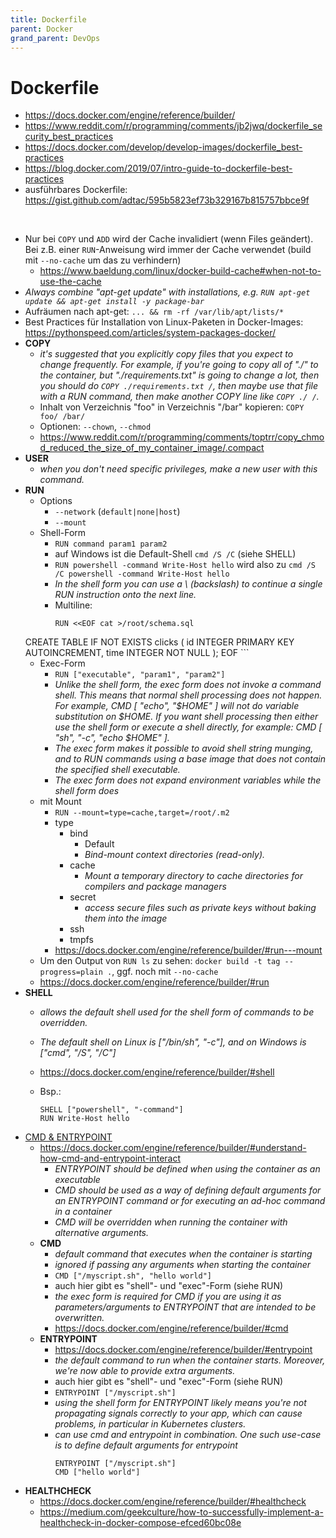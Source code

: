 ```yaml
---
title: Dockerfile
parent: Docker
grand_parent: DevOps
---
```


# Dockerfile
- <https://docs.docker.com/engine/reference/builder/>
- <https://www.reddit.com/r/programming/comments/jb2jwq/dockerfile_security_best_practices>
- <https://docs.docker.com/develop/develop-images/dockerfile_best-practices>
- <https://blog.docker.com/2019/07/intro-guide-to-dockerfile-best-practices>
- ausführbares Dockerfile: <https://gist.github.com/adtac/595b5823ef73b329167b815757bbce9f>

<br/>

- Nur bei `COPY` und `ADD` wird der Cache invalidiert (wenn Files geändert). Bei z.B. einer `RUN`-Anweisung wird immer der Cache verwendet (build mit `--no-cache` um das zu verhindern)
  - <https://www.baeldung.com/linux/docker-build-cache#when-not-to-use-the-cache> 
- *Always combine "apt-get update" with installations, e.g. `RUN apt-get update && apt-get install -y package-bar`*
- Aufräumen nach apt-get: `... && rm -rf /var/lib/apt/lists/*`
- Best Practices für Installation von Linux-Paketen in Docker-Images: <https://pythonspeed.com/articles/system-packages-docker/>
- **COPY**
  - *it's suggested that you explicitly copy files that you expect to change frequently. For example, if you're going to copy all of "./" to the container, but "./requirements.txt" is going to change a lot, then you should do `COPY ./requirements.txt /`, then maybe use that file with a RUN command, then make another COPY line like `COPY ./ /`.*
  - Inhalt von Verzeichnis "foo" in Verzeichnis "/bar" kopieren: `COPY foo/ /bar/`
  - Optionen: `--chown`, `--chmod`
  - <https://www.reddit.com/r/programming/comments/toptrr/copy_chmod_reduced_the_size_of_my_container_image/.compact>
- **USER**
  - *when you don't need specific privileges, make a new user with this command.*
- **RUN**
  - Options
    - `--network` (`default|none|host`)
    - `--mount`  
  - Shell-Form
    - `RUN command param1 param2`
    - auf Windows ist die Default-Shell `cmd /S /C` (siehe SHELL)
    - `RUN powershell -command Write-Host hello` wird also zu `cmd /S /C powershell -command Write-Host hello`
    - *In the shell form you can use a \ (backslash) to continue a single RUN instruction onto the next line.*
    - Multiline:
      ```
      RUN <<EOF cat >/root/schema.sql
  CREATE TABLE IF NOT EXISTS clicks (
    id   INTEGER PRIMARY KEY AUTOINCREMENT,
    time INTEGER NOT NULL
  );
EOF
      ```
  - Exec-Form
    - `RUN ["executable", "param1", "param2"]`
    - *Unlike the shell form, the exec form does not invoke a command shell. This means that normal shell processing does not happen. For example, CMD [ "echo", "$HOME" ] will not do variable substitution on $HOME. If you want shell processing then either use the shell form or execute a shell directly, for example: CMD [ "sh", "-c", "echo $HOME" ].*
    - *The exec form makes it possible to avoid shell string munging, and to RUN commands using a base image that does not contain the specified shell executable.*
    - *The exec form does not expand environment variables while the shell form does*
  - mit Mount
    - `RUN --mount=type=cache,target=/root/.m2`
    - type
      - bind
        - Default
        - *Bind-mount context directories (read-only).* 
      - cache
        - *Mount a temporary directory to cache directories for compilers and package managers* 
      - secret
        - *access secure files such as private keys without baking them into the image* 
      - ssh
      - tmpfs
    - <https://docs.docker.com/engine/reference/builder/#run---mount>
  - Um den Output von `RUN ls` zu sehen: `docker build -t tag --progress=plain .`, ggf. noch mit `--no-cache`
  - <https://docs.docker.com/engine/reference/builder/#run>
- **SHELL**
  - *allows the default shell used for the shell form of commands to be overridden.*
  - *The default shell on Linux is ["/bin/sh", "-c"], and on Windows is ["cmd", "/S", "/C"]*
  - <https://docs.docker.com/engine/reference/builder/#shell>
  - Bsp.:

    ```
    SHELL ["powershell", "-command"]
    RUN Write-Host hello
    ```
- <u>CMD & ENTRYPOINT</u>
  - <https://docs.docker.com/engine/reference/builder/#understand-how-cmd-and-entrypoint-interact>
    - *ENTRYPOINT should be defined when using the container as an executable*
    - *CMD should be used as a way of defining default arguments for an ENTRYPOINT command or for executing an ad-hoc command in a container*
    - *CMD will be overridden when running the container with alternative arguments.* 
  - **CMD**
    - *default command that executes when the container is starting*
    - *ignored if passing any arguments when starting the container*
    - `CMD ["/myscript.sh", "hello world"]`
    - auch hier gibt es "shell"- und "exec"-Form (siehe RUN)
    - *the exec form is required for CMD if you are using it as parameters/arguments to ENTRYPOINT that are intended to be overwritten.*
    - <https://docs.docker.com/engine/reference/builder/#cmd>
  - **ENTRYPOINT**
    - <https://docs.docker.com/engine/reference/builder/#entrypoint>
    - *the default command to run when the container starts. Moreover, we're now able to provide extra arguments.*
    - auch hier gibt es "shell"- und "exec"-Form (siehe RUN)
    - `ENTRYPOINT ["/myscript.sh"]`
    - *using the shell form for ENTRYPOINT likely means you're not propagating signals correctly to your app, which can cause problems, in particular in Kubernetes clusters.*
    - *can use cmd and entrypoint in combination. One such use-case is to define default arguments for entrypoint*
      ```
      ENTRYPOINT ["/myscript.sh"]
      CMD ["hello world"]
      ``` 
- **HEALTHCHECK**
  - <https://docs.docker.com/engine/reference/builder/#healthcheck>
  - <https://medium.com/geekculture/how-to-successfully-implement-a-healthcheck-in-docker-compose-efced60bc08e>
